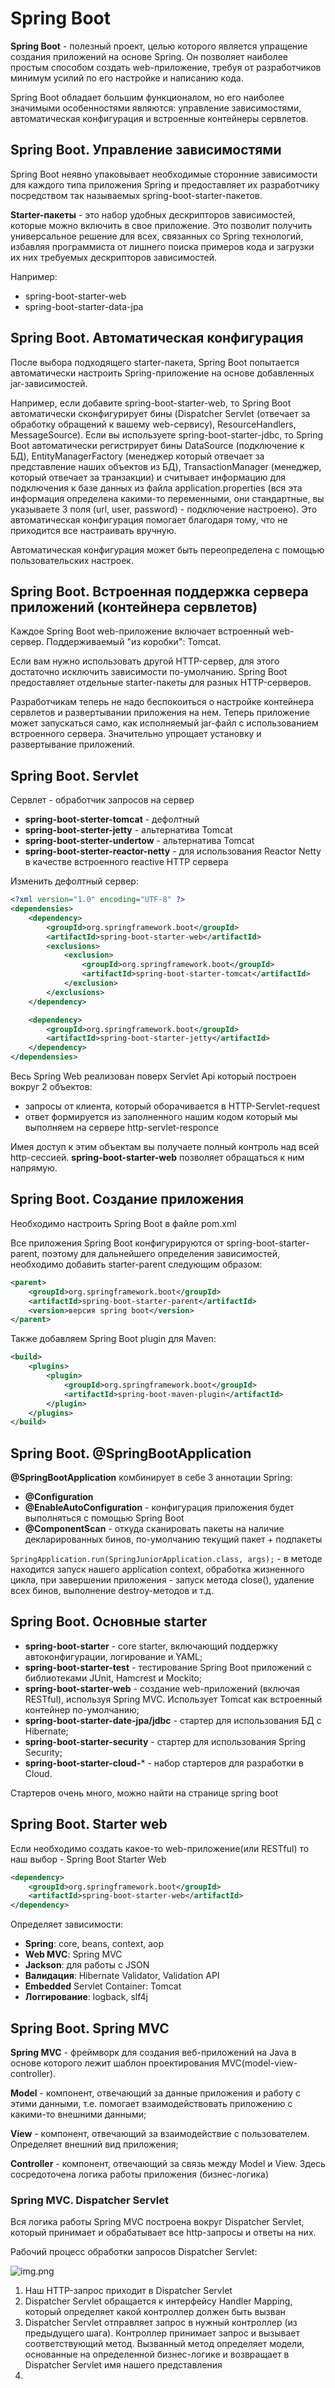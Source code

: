 # Spring Boot
**Spring Boot** - полезный проект, целью которого является упращение создания приложений на основе Spring. Он позволяет
наиболее простым способом создать web-приложение, требуя от разработчиков минимум усилий по его настройке и написанию 
кода.

Spring Boot обладает большим функционалом, но его наиболее значимыми особенностями являются: управление зависимостями,
автоматическая конфигурация и встроенные контейнеры сервлетов.

## Spring Boot. Управление зависимостями
Spring Boot неявно упаковывает необходимые сторонние зависимости для каждого типа приложения Spring и предоставляет их 
разработчику посредством так называемых spring-boot-starter-пакетов.

**Starter-пакеты** - это набор удобных дескрипторов зависимостей, которые можно включить в свое приложение. Это позволит
получить универсальное решение для всех, связанных со Spring технологий, избавляя программиста от лишнего поиска
примеров кода и загрузки их них требуемых дескрипторов зависимостей.

Например:
+ spring-boot-starter-web
+ spring-boot-starter-data-jpa

## Spring Boot. Автоматическая конфигурация
После выбора подходящего starter-пакета, Spring Boot попытается автоматически настроить Spring-приложение на основе 
добавленных jar-зависимостей.

Например, если добавите spring-boot-starter-web, то Spring Boot автоматически сконфигурирует бины (Dispatcher Servlet
(отвечает за обработку обращений к вашему web-сервису), ResourceHandlers, MessageSource). Если вы используете 
spring-boot-starter-jdbc, то Spring Boot автоматически регистрирует бины DataSource (подключение к БД), 
EntityManagerFactory (менеджер который отвечает за представление наших объектов из БД), 
TransactionManager (менеджер, который отвечает за транзакции) и считывает информацию для подключения к базе данных 
из файла application.properties (вся эта информация определена какими-то переменными, они стандартные, вы указываете 
3 поля (url, user, password) - подключение настроено). Это автоматическая конфигурация помогает благодаря тому,
что не приходится все настраивать вручную. 

Автоматическая конфигурация может быть переопределена с помощью пользовательских настроек.

## Spring Boot. Встроенная поддержка сервера приложений (контейнера сервлетов)
Каждое Spring Boot web-приложение включает встроенный web-сервер. Поддерживаемый "из коробки": Tomcat.

Если вам нужно использовать другой HTTP-сервер, для этого достаточно исключить зависимости по-умолчанию. Spring Boot
предоставляет отдельные starter-пакеты для разных HTTP-серверов. 

Разработчикам теперь не надо беспокоиться о настройке контейнера сервлетов и развертывании приложения на нем. Теперь 
приложение может запускаться само, как исполняемый jar-файл с использованием встроенного сервера. Значительно упрощает
установку и развертывание приложений.

## Spring Boot. Servlet

Сервлет - обработчик запросов на сервер
+ **spring-boot-sterter-tomcat** - дефолтный
+ **spring-boot-sterter-jetty** - альтернатива Tomcat
+ **spring-boot-sterter-undertow** - альтернатива Tomcat
+ **spring-boot-sterter-reactor-netty** - для использования Reactor Netty в качестве встроенного reactive HTTP сервера

Изменить дефолтный сервер:
```xml
<?xml version="1.0" encoding="UTF-8" ?>
<dependensies>
    <dependency>
        <groupId>org.springframework.boot</groupId>
        <artifactId>spring-boot-starter-web</artifactId>
        <exclusions>
            <exclusion>
                <groupId>org.springframework.boot</groupId>
                <artifactId>spring-boot-starter-tomcat</artifactId>
            </exclusion>
        </exclusions>
    </dependency>

    <dependency>
        <groupId>org.springframework.boot</groupId>
        <artifactId>spring-boot-starter-jetty</artifactId>
    </dependency>
</dependensies>
```
Весь Spring Web реализован поверх Servlet Api который построен вокруг 2 объектов:
+ запросы от клиента, который оборачивается в HTTP-Servlet-request
+ ответ формируется из заполненного нашим кодом который мы выполняем на сервере http-servlet-responce

Имея доступ к этим объектам вы получаете полный контроль над всей http-сессией. **spring-boot-starter-web** позволяет 
обращаться к ним напрямую.

## Spring Boot. Создание приложения
Необходимо настроить Spring Boot в файле pom.xml

Все приложения Spring Boot конфигурируются от spring-boot-starter-parent, поэтому для дальнейшего определения 
зависимостей, необходимо добавить starter-parent следующим образом:
```xml
<parent>
    <groupId>org.springframework.boot</groupId>
    <artifactId>spring-boot-starter-parent</artifactId>
    <version>версия spring boot</version>
</parent>
```
Также добавляем Spring Boot plugin для Maven:
```xml
<build>
    <plugins>
        <plugin>
            <groupId>org.springframework.boot</groupId>
            <artifactId>spring-boot-maven-plugin</artifactId>
        </plugin>
    </plugins>
</build>
```

## Spring Boot. @SpringBootApplication
**@SpringBootApplication** комбинирует в себе 3 аннотации Spring:
+ **@Configuration**
+ **@EnableAutoConfiguration** - конфигурация приложения будет выполняться с помощью Spring Boot
+ **@ComponentScan** - откуда сканировать пакеты на наличие декларированных бинов, по-умолчанию текущий пакет + подпакеты

`SpringApplication.run(SpringJuniorApplication.class, args);` - в методе находится запуск нашего application context, 
обработка жизненного цикла, при завершении приложения - запуск метода close(), удаление всех бинов, выполнение 
destroy-методов и т.д.

## Spring Boot. Основные starter

+ **spring-boot-starter** - core starter, включающий поддержку автоконфигурации, логирование и YAML;
+ **spring-boot-starter-test** - тестирование Spring Boot приложений с библиотеками JUnit, Hamcrest и Mockito;
+ **spring-boot-starter-web** - создание web-приложений (включая RESTful), используя Spring MVC. Использует Tomcat 
как встроенный контейнер по-умолчанию;
+ **spring-boot-starter-date-jpa/jdbc** - стартер для использования БД с Hibernate;
+ **spring-boot-starter-security** - стартер для использования Spring Security;
+ **spring-boot-starter-cloud-*** - набор стартеров для разработки в Cloud. 

Стартеров очень много, можно найти на странице spring boot

## Spring Boot. Starter web

Если необходимо создать какое-то web-приложение(или RESTful) то наш выбор - Spring Boot Starter Web

```xml
<dependency>
    <groupId>org.springframework.boot</groupId>
    <artifactId>spring-boot-starter-web</artifactId>
</dependency>
```
Определяет зависимости:
+ **Spring**: core, beans, context, aop
+ **Web MVC**: Spring MVC
+ **Jackson**: для работы с JSON
+ **Валидация**: Hibernate Validator, Validation API
+ **Embedded** Servlet Container: Tomcat
+ **Логгирование**: logback, slf4j

## Spring Boot. Spring MVC
**Spring MVC** - фреймворк для создания веб-приложений на Java в основе которого лежит шаблон проектирования 
MVC(model-view-controller).

**Model** - компонент, отвечающий за данные приложения и работу с этими данными, т.е. помогает взаимодействовать 
приложению с какими-то внешними данными;

**View** - компонент, отвечающий за взаимодействие с пользователем. Определяет внешний вид приложения;

**Controller** - компонент, отвечающий за связь между Model и View. Здесь сосредоточена логика работы приложения 
(бизнес-логика)

### Spring MVC. Dispatcher Servlet
Вся логика работы Spring MVC построена вокруг Dispatcher Servlet, который принимает и обрабатывает все http-запросы 
и ответы на них.

Рабочий процесс обработки запросов Dispatcher Servlet:

![img.png](assets/img12.png)

1) Наш HTTP-запрос приходит в Dispatcher Servlet
2) Dispatcher Servlet обращается к интерфейсу Handler Mapping, который определяет какой контроллер должен быть вызван
3) Dispatcher Servlet отправляет запрос в нужный контроллер (из предыдущего шага). Контроллер принимает запрос и 
вызывает соответствующий метод. Вызванный метод определяет модели, основанные на определенной бизнес-логике и возвращает в Dispatcher Servlet имя 
нашего представления
4) 